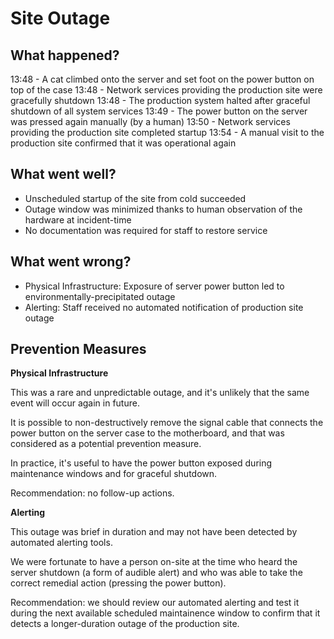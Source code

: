 # Site Outage

## What happened?

13:48 - A cat climbed onto the server and set foot on the power button on top of the case
13:48 - Network services providing the production site were gracefully shutdown
13:48 - The production system halted after graceful shutdown of all system services
13:49 - The power button on the server was pressed again manually (by a human)
13:50 - Network services providing the production site completed startup
13:54 - A manual visit to the production site confirmed that it was operational again

## What went well?

- Unscheduled startup of the site from cold succeeded
- Outage window was minimized thanks to human observation of the hardware at incident-time
- No documentation was required for staff to restore service

## What went wrong?

- Physical Infrastructure: Exposure of server power button led to environmentally-precipitated outage
- Alerting: Staff received no automated notification of production site outage

## Prevention Measures

**Physical Infrastructure**

This was a rare and unpredictable outage, and it's unlikely that the same event will occur again in future.

It is possible to non-destructively remove the signal cable that connects the power button on the server case to the motherboard, and that was considered as a potential prevention measure.

In practice, it's useful to have the power button exposed during maintenance windows and for graceful shutdown.

Recommendation: no follow-up actions.

**Alerting**

This outage was brief in duration and may not have been detected by automated alerting tools.

We were fortunate to have a person on-site at the time who heard the server shutdown (a form of audible alert) and who was able to take the correct remedial action (pressing the power button).

Recommendation: we should review our automated alerting and test it during the next available scheduled maintainence window to confirm that it detects a longer-duration outage of the production site.

